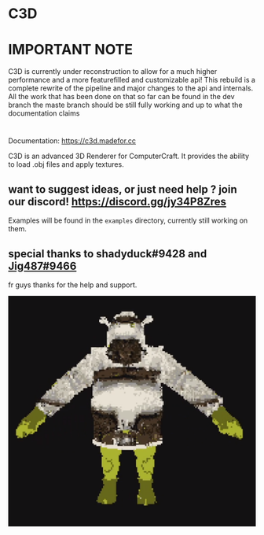 # C3D

# IMPORTANT NOTE
C3D is currently under reconstruction to allow for a much higher performance and a more featurefilled and customizable api!
This rebuild is a complete rewrite of the pipeline and major changes to the api and internals. All the work that has been done on that so far can be found in the dev branch
the maste branch should be still fully working and up to what the documentation claims

# 

Documentation: https://c3d.madefor.cc

C3D is an advanced 3D Renderer for ComputerCraft.
It provides the ability to load .obj files and apply textures.

## want to suggest ideas, or just need help ? join our discord! https://discord.gg/jy34P8Zres

Examples will be found in the `examples` directory, currently still working on them.

## special thanks to shadyduck#9428 and [Jig487#9466](https://github.com/jig487)
fr guys thanks for the help and support.

![3D shrek model with a texture](/shrek.png?raw=true "3D shrek model with a texture")
